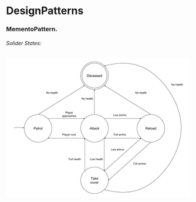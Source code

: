 # DesignPatterns

### MementoPattern.
###### Solider States:
![MementoPattern States](MementoPattern/fsm.jpg)
